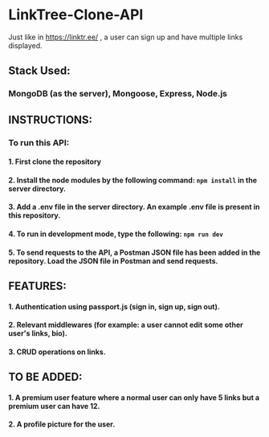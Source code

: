 # LinkTree-Clone-API
Just like in https://linktr.ee/ , a user can sign up and have multiple links displayed.

## Stack Used:
### MongoDB (as the server), Mongoose, Express, Node.js

## INSTRUCTIONS:
### To run this API:
####      1. First clone the repository
####      2. Install the node modules by the following command: ```npm install``` in the server directory.
####      3. Add a .env file in the server directory. An example .env file is present in this repository.
####      4. To run in development mode, type the following: ```npm run dev```
####      5. To send requests to the API, a Postman JSON file has been added in the repository. Load the JSON file in Postman and send requests.

## FEATURES:
#### 1. Authentication using **passport.js** (sign in, sign up, sign out).
#### 2. Relevant middlewares (for example: a user cannot edit some other user's links, bio).
#### 3. CRUD operations on links.

## TO BE ADDED:
#### 1. A premium user feature where a normal user can only have 5 links but a premium user can have 12.
#### 2. A profile picture for the user.
